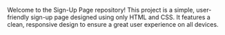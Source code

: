 Welcome to the Sign-Up Page repository!
This project is a simple, user-friendly sign-up page designed using only HTML and CSS.
It features a clean, responsive design to ensure a great user experience on all devices.
